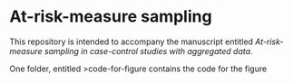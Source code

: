 # At-risk-measure sampling
This repository is intended to accompany the manuscript entitled *At-risk-measure sampling in case-control studies with aggregated data*.

One folder, entitled >code-for-figure contains the code for the figure


